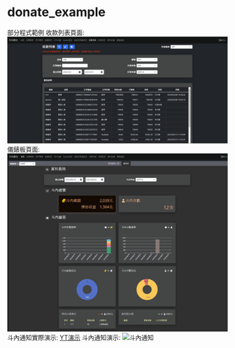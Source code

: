 # donate_example
部分程式範例
收款列表頁面:
![收款列表](/收款列表.png "收款列表")
儀錶板頁面:
![儀錶板](/儀錶板.png "儀錶板")
斗內通知實際演示:
[YT演示](https://www.youtube.com/watch?v=ODCLOEr-6BE&t=3920s)
斗內通知演示:
![斗內通知](/斗內通知.gif "斗內通知")

